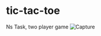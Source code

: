 # tic-tac-toe
Ns Task, two player game
![Capture](https://user-images.githubusercontent.com/74998700/123711032-63209480-d88d-11eb-9d9b-dfb3a5239c05.PNG)
